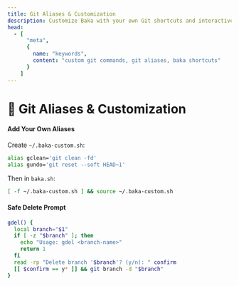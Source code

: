 ```yaml
---
title: Git Aliases & Customization
description: Customize Baka with your own Git shortcuts and interactive terminal enhancements.
head:
  - [
      "meta",
      {
        name: "keywords",
        content: "custom git commands, git aliases, baka shortcuts"
      }
    ]
---
```


# 🧩 Git Aliases & Customization

#### Add Your Own Aliases

Create `~/.baka-custom.sh`:

```bash
alias gclean='git clean -fd'
alias gundo='git reset --soft HEAD~1'
```

Then in `baka.sh`:

```bash
[ -f ~/.baka-custom.sh ] && source ~/.baka-custom.sh
```

#### Safe Delete Prompt

```bash
gdel() {
  local branch="$1"
  if [ -z "$branch" ]; then
    echo "Usage: gdel <branch-name>"
    return 1
  fi
  read -rp "Delete branch '$branch'? (y/n): " confirm
  [[ $confirm == y* ]] && git branch -d "$branch"
}
```

